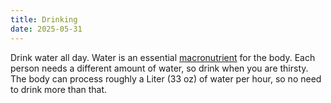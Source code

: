 ```yaml
---
title: Drinking
date: 2025-05-31
---
```

Drink water all day. Water is an essential [macronutrient](/eating-macronutrients) for the body. Each person needs a different amount of water, so drink when you are thirsty. The body can process roughly a Liter (33 oz) of water per hour, so no need to drink more than that.
